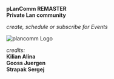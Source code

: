**pLanComm REMASTER**\
**Private Lan community**

*create, schedule or subscribe for Events*

![plancomm Logo](https://res.cloudinary.com/ironhackcamp/image/upload/v1579561986/codesource/header_pic_wosn8d.jpg)


*credits:*\
**Kilian Alina**\
**Gooss Juergen**\
**Strapak Sergej**